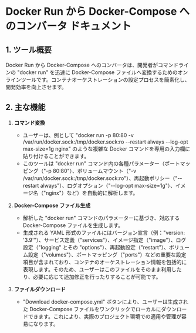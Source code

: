 # Docker Run から Docker-Compose へのコンバータ ドキュメント

## 1. ツール概要

Docker Run から Docker-Compose へのコンバータは、開発者がコマンドラインの "docker run" を迅速に Docker-Compose ファイルへ変換するためのオンラインツールです。コンテナオーケストレーションの設定プロセスを簡素化し、開発効率を向上させます。

## 2. 主な機能

1. **コマンド変換**
   * ユーザーは、例として "docker run -p 80:80 -v /var/run/docker.sock:/tmp/docker.sock:ro --restart always --log-opt max-size=1g nginx" のような複雑な Docker コマンドを専用の入力欄に貼り付けることができます。
   * このツールは "docker run" コマンド内の各種パラメーター（ポートマッピング（"-p 80:80"）、ボリュームマウント（"-v /var/run/docker.sock:/tmp/docker.sock:ro"）、再起動ポリシー（"--restart always"）、ログオプション（"--log-opt max-size=1g"）、イメージ名（"nginx"）など）を自動的に解析します。

2. **Docker-Compose ファイル生成**
   * 解析した "docker run" コマンドのパラメーターに基づき、対応する Docker-Compose ファイルを生成します。
   * 生成される YAML 形式のファイルにはバージョン宣言（例："version: '3.9'"）、サービス定義（"services"）、イメージ指定（"image"）、ログ設定（"logging" とその "options"）、再起動設定（"restart"）、ボリューム設定（"volumes"）、ポートマッピング（"ports"）などの重要な設定項目が含まれており、コンテナのオーケストレーション情報を包括的に表現します。そのため、ユーザーはこのファイルをそのまま利用したり、必要に応じて追加修正を行ったりすることが可能です。

3. **ファイルダウンロード**
   * "Download docker-compose.yml" ボタンにより、ユーザーは生成された Docker-Compose ファイルをワンクリックでローカルにダウンロードできます。これにより、実際のプロジェクト環境での適用や管理が容易になります。